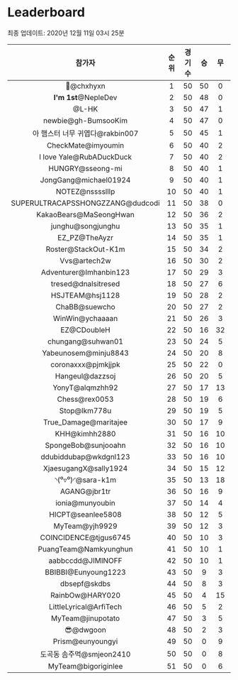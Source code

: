 # Leaderboard
최종 업데이트: 2020년 12월 11일 03시 25분




| 참가자 | 순위 | 경기수 | 승 | 무 | 패 | 승점 |
|:---:|:---:|:---:|:---:|:---:|:---:|:---:|
| 👑@chxhyxn | 1 | 50 | 50 | 0 | 0 | 150 |
| **I'm 1st**@NepleDev | 2 | 50 | 48 | 0 | 2 | 144 |
| @L-HK | 3 | 50 | 47 | 1 | 2 | 142 |
| newbie@gh-BumsooKim | 4 | 50 | 47 | 0 | 3 | 141 |
| 아 햄스터 너무 귀엽다@rakbin007 | 5 | 50 | 45 | 1 | 4 | 136 |
| CheckMate@imyoumin | 6 | 50 | 40 | 2 | 8 | 122 |
| I love Yale@RubADuckDuck | 7 | 50 | 40 | 2 | 8 | 122 |
| HUNGRY@sseong-mi | 8 | 50 | 40 | 1 | 9 | 121 |
| JongGang@michael01924 | 9 | 50 | 40 | 1 | 9 | 121 |
| NOTEZ@nsssslllp | 10 | 50 | 40 | 1 | 9 | 121 |
| SUPERULTRACAPSSHONGZZANG@dudcodi | 11 | 50 | 38 | 0 | 12 | 114 |
| KakaoBears@MaSeongHwan | 12 | 50 | 36 | 2 | 12 | 110 |
| junghu@songjunghu | 13 | 50 | 35 | 1 | 14 | 106 |
| EZ_PZ@TheAyzr | 14 | 50 | 35 | 1 | 14 | 106 |
| Roster@StackOut-K1m | 15 | 50 | 34 | 2 | 14 | 104 |
| Vvs@artech2w | 16 | 50 | 30 | 2 | 18 | 92 |
| Adventurer@Imhanbin123 | 17 | 50 | 29 | 3 | 18 | 90 |
| tresed@dnalsitresed | 18 | 50 | 27 | 6 | 17 | 87 |
| HSJTEAM@hsj1128 | 19 | 50 | 28 | 2 | 20 | 86 |
| ChaBB@suewcho | 20 | 50 | 27 | 2 | 21 | 83 |
| WinWin@ychaaaan | 21 | 50 | 26 | 3 | 21 | 81 |
| EZ@CDoubleH | 22 | 50 | 16 | 32 | 2 | 80 |
| chungang@suhwan01 | 23 | 50 | 24 | 5 | 21 | 77 |
| Yabeunosem@minju8843 | 24 | 50 | 20 | 8 | 22 | 68 |
| coronaxxx@pjmkjjpk | 25 | 50 | 22 | 0 | 28 | 66 |
| Hangeul@dazzsoj | 26 | 50 | 20 | 5 | 25 | 65 |
| YonyT@alqmzhh92 | 27 | 50 | 17 | 13 | 20 | 64 |
| Chess@rex0053 | 28 | 50 | 19 | 6 | 25 | 63 |
| Stop@lkm778u | 29 | 50 | 19 | 5 | 26 | 62 |
| True_Damage@maritajee | 30 | 50 | 17 | 9 | 24 | 60 |
| KHH@kimhh2880 | 31 | 50 | 16 | 10 | 24 | 58 |
| SpongeBob@sunjooahn | 32 | 50 | 16 | 10 | 24 | 58 |
| ddubiddubap@wkdgnl123 | 33 | 50 | 16 | 10 | 24 | 58 |
| XjaesugangX@sally1924 | 34 | 50 | 15 | 12 | 23 | 57 |
| ◝(⁰▿⁰)◜@sara-k1m | 35 | 50 | 13 | 18 | 19 | 57 |
| AGANG@jbr1tr | 36 | 50 | 16 | 9 | 25 | 57 |
| ionia@munyoubin | 37 | 50 | 14 | 4 | 32 | 46 |
| HICPT@seanlee5808 | 38 | 50 | 12 | 5 | 33 | 41 |
| MyTeam@yjh9929 | 39 | 50 | 12 | 3 | 35 | 39 |
| COINCIDENCE@tjgus6745 | 40 | 50 | 10 | 3 | 37 | 33 |
| PuangTeam@Namkyunghun | 41 | 50 | 10 | 1 | 39 | 31 |
| aabbccdd@JIMINOFF | 42 | 50 | 10 | 1 | 39 | 31 |
| BBIBBI@Eunyoung1223 | 43 | 50 | 9 | 3 | 38 | 30 |
| dbsepf@skdbs | 44 | 50 | 8 | 3 | 39 | 27 |
| RainbOw@HARY020 | 45 | 50 | 4 | 15 | 31 | 27 |
| LittleLyrical@ArfiTech | 46 | 50 | 5 | 2 | 43 | 17 |
| MyTeam@jinupotato | 47 | 50 | 3 | 5 | 42 | 14 |
| 😎@dwgoon | 48 | 50 | 2 | 3 | 45 | 9 |
| Prism@eunyoungyi | 49 | 50 | 0 | 9 | 41 | 9 |
| 도곡동 솜주먹@smjeon2410 | 50 | 50 | 0 | 8 | 42 | 8 |
| MyTeam@bigoriginlee | 51 | 50 | 0 | 6 | 44 | 6 |